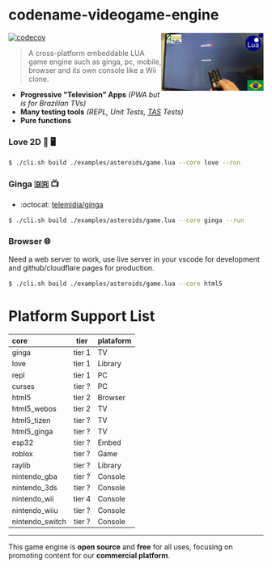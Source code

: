 # codename-videogame-engine

[<img align="right" width="40%" src="https://raw.githubusercontent.com/RodrigoDornelles/RodrigoDornelles/master/media/ginga-asteroids.gif">](https://github.com/RodrigoDornelles/codename-videogame-engine/blob/main/examples/asteroids/game.lua)

[![codecov](https://codecov.io/github/RodrigoDornelles/codename-videogame-engine/graph/badge.svg?token=MM0TY7VVAT)](https://codecov.io/github/RodrigoDornelles/codename-videogame-engine)

> A cross-platform embeddable LUA game engine such as ginga, pc, mobile, browser and its own console like a Wii clone.

 * **Progressive "Television" Apps** _(PWA but is for Brazilian TVs)_
 * **Many testing tools** _(REPL, Unit Tests, [TAS](https://tasvideos.org/WelcomeToTASVideos#WhatIsATas) Tests)_
 * **Pure functions**

### Love 2D :heart_decoration: :desktop_computer:

```bash
$ ./cli.sh build ./examples/asteroids/game.lua --core love --run
```

### Ginga :brazil: :tv:

 * :octocat: [telemidia/ginga](https://github.com/TeleMidia/ginga)

```bash
$ ./cli.sh build ./examples/asteroids/game.lua --core ginga --run
```

### Browser :globe_with_meridians:

Need a web server to work, use live server in your vscode for development and github/cloudflare pages for production.

```bash
$ ./cli.sh build ./examples/asteroids/game.lua --core html5
```

Platform Support List
=====================

| core            | tier   | plataform |
| :-------------- | :----: | :-------- |
| ginga           | tier 1 | TV        |
| love            | tier 1 | Library   |
| repl            | tier 1 | PC        |
| curses          | tier ? | PC        |
| html5           | tier 2 | Browser   |
| html5_webos     | tier 2 | TV        |
| html5_tizen     | tier ? | TV        |
| html5_ginga     | tier ? | TV        |
| esp32           | tier ? | Embed     |
| roblox          | tier ? | Game      |
| raylib          | tier ? | Library   |
| nintendo_gba    | tier ? | Console   |
| nintendo_3ds    | tier ? | Console   |
| nintendo_wii    | tier 4 | Console   |
| nintendo_wiiu   | tier ? | Console   |
| nintendo_switch | tier ? | Console   |

---
This game engine is **open source** and **free** for all uses, focusing on promoting content for our **commercial platform**.
